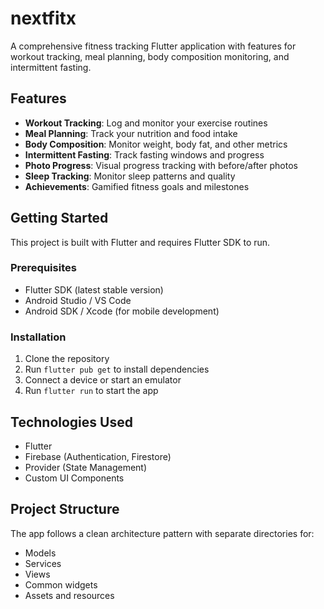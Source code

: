 # nextfitx

A comprehensive fitness tracking Flutter application with features for workout tracking, meal planning, body composition monitoring, and intermittent fasting.

## Features

- **Workout Tracking**: Log and monitor your exercise routines
- **Meal Planning**: Track your nutrition and food intake
- **Body Composition**: Monitor weight, body fat, and other metrics
- **Intermittent Fasting**: Track fasting windows and progress
- **Photo Progress**: Visual progress tracking with before/after photos
- **Sleep Tracking**: Monitor sleep patterns and quality
- **Achievements**: Gamified fitness goals and milestones

## Getting Started

This project is built with Flutter and requires Flutter SDK to run.

### Prerequisites

- Flutter SDK (latest stable version)
- Android Studio / VS Code
- Android SDK / Xcode (for mobile development)

### Installation

1. Clone the repository
2. Run `flutter pub get` to install dependencies
3. Connect a device or start an emulator
4. Run `flutter run` to start the app

## Technologies Used

- Flutter
- Firebase (Authentication, Firestore)
- Provider (State Management)
- Custom UI Components

## Project Structure

The app follows a clean architecture pattern with separate directories for:
- Models
- Services
- Views
- Common widgets
- Assets and resources
